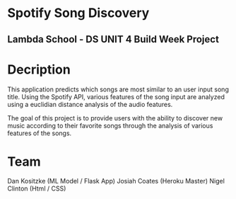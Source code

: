 # Spotify Song Discovery
## Lambda School - DS UNIT 4 Build Week Project

# Decription
This application predicts which songs are most similar to an user input song title. Using the Spotify API, various features of the song input are analyzed using a euclidian distance analysis of the audio features.

The goal of this project is to provide users with the ability to discover new music according to their favorite songs through the analysis of various features of the songs.

# Team
Dan Kositzke (ML Model / Flask App)
Josiah Coates (Heroku Master)
Nigel Clinton (Html / CSS)

